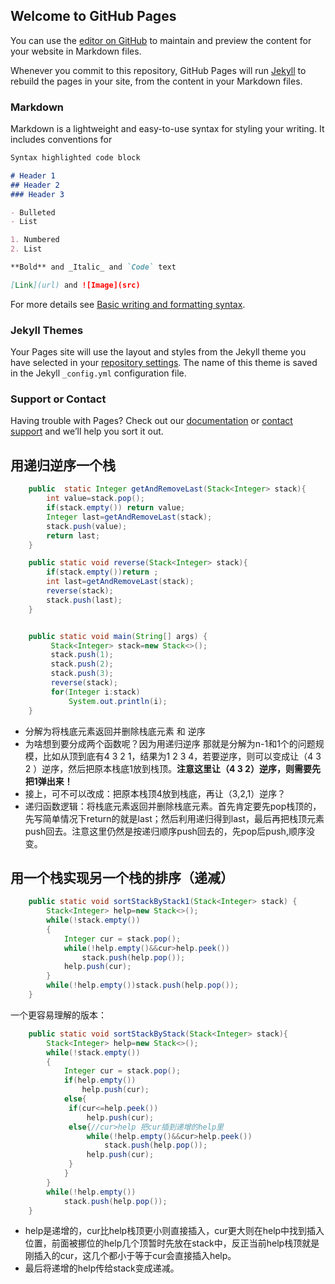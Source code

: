 ## Welcome to GitHub Pages

You can use the [editor on GitHub](https://github.com/wangzai0518/algorithm.github.io/edit/gh-pages/index.md) to maintain and preview the content for your website in Markdown files.

Whenever you commit to this repository, GitHub Pages will run [Jekyll](https://jekyllrb.com/) to rebuild the pages in your site, from the content in your Markdown files.

### Markdown

Markdown is a lightweight and easy-to-use syntax for styling your writing. It includes conventions for

```markdown
Syntax highlighted code block

# Header 1
## Header 2
### Header 3

- Bulleted
- List

1. Numbered
2. List

**Bold** and _Italic_ and `Code` text

[Link](url) and ![Image](src)
```

For more details see [Basic writing and formatting syntax](https://docs.github.com/en/github/writing-on-github/getting-started-with-writing-and-formatting-on-github/basic-writing-and-formatting-syntax).

### Jekyll Themes

Your Pages site will use the layout and styles from the Jekyll theme you have selected in your [repository settings](https://github.com/wangzai0518/algorithm.github.io/settings/pages). The name of this theme is saved in the Jekyll `_config.yml` configuration file.

### Support or Contact

Having trouble with Pages? Check out our [documentation](https://docs.github.com/categories/github-pages-basics/) or [contact support](https://support.github.com/contact) and we’ll help you sort it out.


## 用递归逆序一个栈

```java
    public  static Integer getAndRemoveLast(Stack<Integer> stack){
        int value=stack.pop();
        if(stack.empty()) return value;
        Integer last=getAndRemoveLast(stack);
        stack.push(value);
        return last;
    }

    public static void reverse(Stack<Integer> stack){
        if(stack.empty())return ;
        int last=getAndRemoveLast(stack);
        reverse(stack);
        stack.push(last);
    }


    public static void main(String[] args) {
         Stack<Integer> stack=new Stack<>();
         stack.push(1);
         stack.push(2);
         stack.push(3);
         reverse(stack);
         for(Integer i:stack)
             System.out.println(i);
    }
```

- 分解为将栈底元素返回并删除栈底元素 和 逆序
- 为啥想到要分成两个函数呢？因为用递归逆序 那就是分解为n-1和1个的问题规模，比如从顶到底有4 3 2 1，结果为1 2 3 4，若要逆序，则可以变成让（4 3 2 ）逆序，然后把原本栈底1放到栈顶。**注意这里让（4 3 2）逆序，则需要先把1弹出来！**
- 接上，可不可以改成：把原本栈顶4放到栈底，再让（3,2,1）逆序？
- 递归函数逻辑：将栈底元素返回并删除栈底元素。首先肯定要先pop栈顶的，先写简单情况下return的就是last；然后利用递归得到last，最后再把栈顶元素push回去。注意这里仍然是按递归顺序push回去的，先pop后push,顺序没变。



## 用一个栈实现另一个栈的排序（递减）

```java
    public static void sortStackByStack1(Stack<Integer> stack) {
        Stack<Integer> help=new Stack<>();
        while(!stack.empty())
        {
            Integer cur = stack.pop();
            while(!help.empty()&&cur>help.peek())
                stack.push(help.pop());
            help.push(cur);
        }
        while(!help.empty())stack.push(help.pop());
    }
```

一个更容易理解的版本：

```java
    public static void sortStackByStack(Stack<Integer> stack){
        Stack<Integer> help=new Stack<>();
        while(!stack.empty())
        {
            Integer cur = stack.pop();
            if(help.empty())
                help.push(cur);
            else{
             if(cur<=help.peek())
                 help.push(cur);
             else{//cur>help 把cur插到递增的help里
                 while(!help.empty()&&cur>help.peek())
                     stack.push(help.pop());
                 help.push(cur);
             }
            }
        }
        while(!help.empty())
            stack.push(help.pop());
    }
```

- help是递增的，cur比help栈顶更小则直接插入，cur更大则在help中找到插入位置，前面被挪位的help几个顶暂时先放在stack中，反正当前help栈顶就是刚插入的cur，这几个都小于等于cur会直接插入help。
- 最后将递增的help传给stack变成递减。
